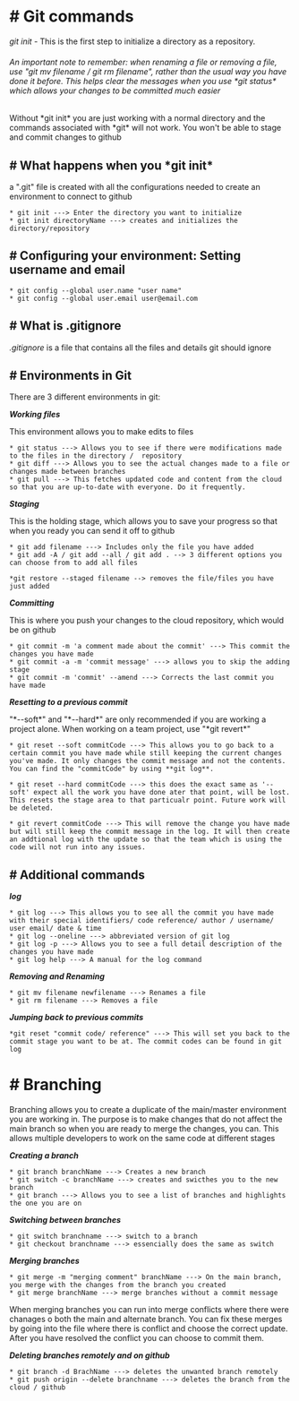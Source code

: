 <h1># Git commands</h1>

*git init* - This is the first step to initialize a directory as a repository.
<h6>An important note to remember: when renaming a file or removing a file, use "git mv filename / git rm filename", rather than the usual way you have done it before. This helps clear the messages when you use *git status* which allows your changes to be committed much easier</h6>

<p>Without *git init* you are just working with a normal directory and the commands associated with *git* will not work. You won't be able to stage and commit changes to github</p>

<h2># What happens when you *git init*</h2>

<p>a ".git" file is created with all the configurations needed to create an environment to connect to github </p>

	* git init ---> Enter the directory you want to initialize
	* git init directoryName ---> creates and initializes the directory/repository

<h2># Configuring your environment: Setting username and email</h2>

	* git config --global user.name "user name"
	* git config --global user.email user@email.com

<h2># What is .gitignore</h2>

*.gitignore* is a file that contains all the files and details git should ignore


<h2># Environments in Git</h2>

There are 3 different environments in git:

***Working files***

<p>This environment allows you to make edits to files</p>
	
	* git status ---> Allows you to see if there were modifications made to the files in the directory /  repository
	* git diff ---> Allows you to see the actual changes made to a file or changes made between branches
	* git pull ---> This fetches updated code and content from the cloud so that you are up-to-date with everyone. Do it frequently.
***Staging***

<p>This is the holding stage, which allows you to save your progress so that when you ready you can send it off to github</p>

	* git add filename ---> Includes only the file you have added
	* git add -A / git add --all / git add . --> 3 different options you can choose from to add all files

	*git restore --staged filename --> removes the file/files you have just added

***Committing***

<p>This is where you push your changes to the cloud repository, which would be on github</p>

	* git commit -m 'a comment made about the commit' ---> This commit the changes you have made
	* git commit -a -m 'commit message' ---> allows you to skip the adding stage
	* git commit -m 'commit' --amend ---> Corrects the last commit you have made

***Resetting to a previous commit***

<p>"*--soft*" and "*--hard*" are only recommended if you are working a project alone. When working on a team project, use "*git revert*" </p>

	* git reset --soft commitCode ---> This allows you to go back to a certain commit you have made while still keeping the current changes you've made. It only changes the commit message and not the contents. You can find the "commitCode" by using **git log**.

	* git reset --hard commitCode ---> this does the exact same as '--soft' expect all the work you have done ater that point, will be lost. This resets the stage area to that particualr point. Future work will be deleted.

	* git revert commitCode ---> This will remove the change you have made but will still keep the commit message in the log. It will then create an addtional log with the update so that the team which is using the code will not run into any issues.

<h2># Additional commands</h2>

***log***

	* git log ---> This allows you to see all the commit you have made with their special identifiers/ code reference/ author / username/ user email/ date & time
	* git log --oneline ---> abbreviated version of git log
	* git log -p ---> Allows you to see a full detail description of the changes you have made
	* git log help ---> A manual for the log command

***Removing and Renaming***

	* git mv filename newfilename ---> Renames a file
	* git rm filename ---> Removes a file

***Jumping back to previous commits***

	*git reset "commit code/ reference" ---> This will set you back to the commit stage you want to be at. The commit codes can be found in git log

<h1># Branching</h1>

<p>Branching allows you to create a duplicate of the main/master environment you are working in. The purpose is to make changes that do not affect the main branch so when you are ready to merge the changes, you can. This allows multiple developers to work on the same code at different stages</p>

***Creating a branch***

	* git branch branchName ---> Creates a new branch
	* git switch -c branchName ---> creates and swicthes you to the new branch
	* git branch ---> Allows you to see a list of branches and highlights the one you are on

***Switching between branches***

	* git switch branchname ---> switch to a branch
	* git checkout branchname ---> essencially does the same as switch

***Merging branches***

	* git merge -m "merging comment" branchName ---> On the main branch, you merge with the changes from the branch you created
	* git merge branchName ---> merge branches without a commit message

<p>When merging branches you can run into merge conflicts where there were chanages o both the main and alternate branch. You can fix these merges by going into the file where there is conflict and choose the correct update. After you have resolved the conflict you can choose to commit them. </p>

***Deleting branches remotely and on github***

	* git branch -d BrachName ---> deletes the unwanted branch remotely
	* git push origin --delete branchname ---> deletes the branch from the cloud / github


